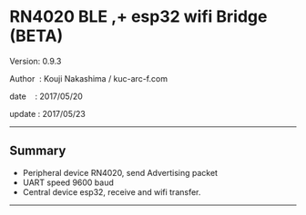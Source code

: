 ﻿#  RN4020 BLE ,+ esp32 wifi Bridge (BETA)

 Version: 0.9.3

 Author  : Kouji Nakashima / kuc-arc-f.com

 date    : 2017/05/20

 update : 2017/05/23
***


## Summary
* Peripheral device RN4020, send Advertising packet 
* UART speed 9600 baud
* Central device esp32, receive and wifi transfer.

***




